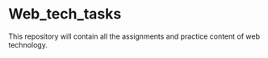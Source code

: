 # Web_tech_tasks
This repository will contain all the assignments and practice content of web technology.
